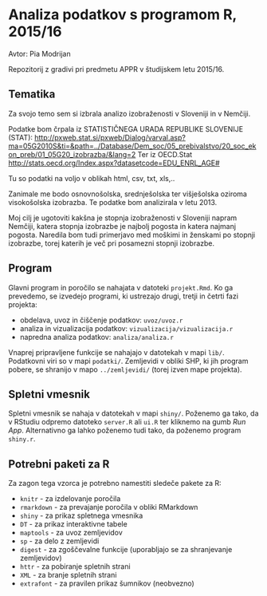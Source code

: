 # Analiza podatkov s programom R, 2015/16

Avtor: Pia Modrijan 

Repozitorij z gradivi pri predmetu APPR v študijskem letu 2015/16.

## Tematika

Za svojo temo sem si izbrala analizo izobraženosti v Sloveniji in v Nemčiji.

Podatke bom črpala iz STATISTIČNEGA URADA REPUBLIKE SLOVENIJE (STAT):
http://pxweb.stat.si/pxweb/Dialog/varval.asp?ma=05G2010S&ti=&path=../Database/Dem_soc/05_prebivalstvo/20_soc_ekon_preb/01_05G20_izobrazba/&lang=2
Ter iz OECD.Stat
http://stats.oecd.org/Index.aspx?datasetcode=EDU_ENRL_AGE#

Tu so podatki na voljo v oblikah html, csv, txt, xls,..

Zanimale me bodo osnovnošolska, srednješolska ter višješolska oziroma visokošolska izobrazba. Te podatke bom analizirala v letu 2013.

Moj cilj je ugotoviti kakšna je stopnja izobraženosti v Sloveniji napram Nemčiji, katera stopnja izobrazbe je najbolj pogosta in katera najmanj pogosta. Naredila bom tudi primerjavo med moškimi in ženskami po stopnji izobrazbe, torej katerih je več pri posamezni stopnji izobrazbe.

## Program

Glavni program in poročilo se nahajata v datoteki `projekt.Rmd`. Ko ga prevedemo,
se izvedejo programi, ki ustrezajo drugi, tretji in četrti fazi projekta:

* obdelava, uvoz in čiščenje podatkov: `uvoz/uvoz.r`
* analiza in vizualizacija podatkov: `vizualizacija/vizualizacija.r`
* napredna analiza podatkov: `analiza/analiza.r`

Vnaprej pripravljene funkcije se nahajajo v datotekah v mapi `lib/`. Podatkovni
viri so v mapi `podatki/`. Zemljevidi v obliki SHP, ki jih program pobere, se
shranijo v mapo `../zemljevidi/` (torej izven mape projekta).

## Spletni vmesnik

Spletni vmesnik se nahaja v datotekah v mapi `shiny/`. Poženemo ga tako, da v
RStudiu odpremo datoteko `server.R` ali `ui.R` ter kliknemo na gumb *Run App*.
Alternativno ga lahko poženemo tudi tako, da poženemo program `shiny.r`.

## Potrebni paketi za R

Za zagon tega vzorca je potrebno namestiti sledeče pakete za R:

* `knitr` - za izdelovanje poročila
* `rmarkdown` - za prevajanje poročila v obliki RMarkdown
* `shiny` - za prikaz spletnega vmesnika
* `DT` - za prikaz interaktivne tabele
* `maptools` - za uvoz zemljevidov
* `sp` - za delo z zemljevidi
* `digest` - za zgoščevalne funkcije (uporabljajo se za shranjevanje zemljevidov)
* `httr` - za pobiranje spletnih strani
* `XML` - za branje spletnih strani
* `extrafont` - za pravilen prikaz šumnikov (neobvezno)
